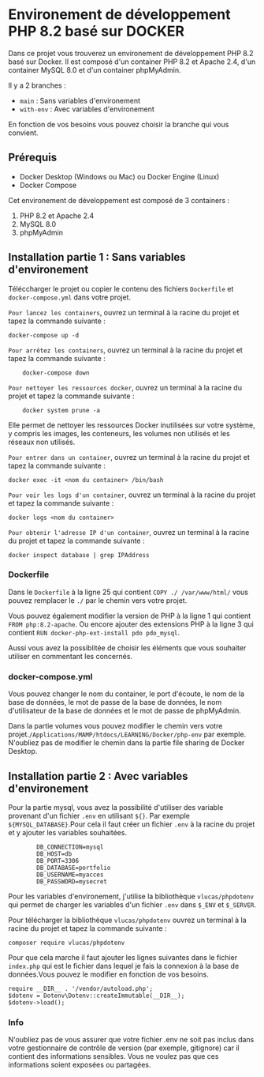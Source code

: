 # Environement de développement PHP 8.2 basé sur DOCKER

Dans ce projet vous trouverez un environement de développement PHP 8.2 basé sur Docker. Il est composé d'un container PHP 8.2 et Apache 2.4, d'un container MySQL 8.0 et d'un container phpMyAdmin.

Il y a 2 branches :
- `main` : Sans variables d'environement
- `with-env` : Avec variables d'environement

En fonction de vos besoins vous pouvez choisir la branche qui vous convient.


## Prérequis

- Docker Desktop (Windows ou Mac) ou Docker Engine (Linux)
- Docker Compose

Cet environement de développement est composé de 3 containers :
1. PHP 8.2 et Apache 2.4
2. MySQL 8.0
3. phpMyAdmin


## Installation partie 1 : Sans variables d'environement

Téléccharger le projet ou copier le contenu des fichiers `Dockerfile` et `docker-compose.yml` dans votre projet. 

`Pour lancez les containers`, ouvrez un terminal à la racine du projet et tapez la commande suivante :

    docker-compose up -d

`Pour arrêtez les containers`, ouvrez un terminal à la racine du projet et tapez la commande suivante :
    
        docker-compose down

`Pour nettoyer les ressources docker`, ouvrez un terminal à la racine du projet et tapez la commande suivante :
    
        docker system prune -a

Elle permet de nettoyer les ressources Docker inutilisées sur votre système, y compris les images, les conteneurs, les volumes non utilisés et les réseaux non utilisés.


`Pour entrer dans un container`, ouvrez un terminal à la racine du projet et tapez la commande suivante :

    docker exec -it <nom du container> /bin/bash

`Pour voir les logs d'un container`, ouvrez un terminal à la racine du projet et tapez la commande suivante :

    docker logs <nom du container>

`Pour obtenir l'adresse IP d'un container`, ouvrez un terminal à la racine du projet et tapez la commande suivante :

    docker inspect database | grep IPAddress








### Dockerfile

Dans le `Dockerfile` à la ligne 25 qui contient `COPY ./ /var/www/html/` vous pouvez remplacer le `./` par le chemin vers votre projet.

Vous pouvez également modifier la version de PHP à la ligne 1 qui contient `FROM php:8.2-apache`. Ou encore ajouter des extensions PHP à la ligne 3 qui contient `RUN docker-php-ext-install pdo pdo_mysql`.

Aussi vous avez la possiblitée de choisir les éléments que vous souhaiter utiliser en commentant les concernés.

### docker-compose.yml

Vous pouvez changer le nom du container, le port d'écoute, le nom de la base de données, le mot de passe de la base de données, le nom d'utilisateur de la base de données et le mot de passe de phpMyAdmin.

Dans la partie volumes vous pouvez modifier le chemin vers votre projet.`/Applications/MAMP/htdocs/LEARNING/Docker/php-env` par exemple. N'oubliez pas de modifier le chemin dans la partie file sharing de Docker Desktop.


## Installation partie 2 : Avec variables d'environement

Pour la partie mysql, vous avez la possibilité d'utiliser des variable provenant d'un fichier `.env` en utilisant `${}`. Par exemple `${MYSQL_DATABASE}`.Pour cela il faut créer un fichier `.env` à la racine du projet et y ajouter les variables souhaitées. 

            DB_CONNECTION=mysql
            DB_HOST=db
            DB_PORT=3306
            DB_DATABASE=portfolio
            DB_USERNAME=myacces
            DB_PASSWORD=mysecret


Pour les variables d'environement, j'utilise la bibliothèque `vlucas/phpdotenv` qui permet de charger les variables d'un fichier `.env` dans `$_ENV` et `$_SERVER`. 


Pour télécharger la bibliothèque `vlucas/phpdotenv` ouvrez un terminal à la racine du projet et tapez la commande suivante :

    composer require vlucas/phpdotenv




Pour que cela marche  il faut ajouter les lignes suivantes dans le fichier `index.php` qui est le fichier dans lequel je fais la connexion à la base de données.Vous pouvez le modifier en fonction de vos besoins.

    require __DIR__ . '/vendor/autoload.php';
    $dotenv = Dotenv\Dotenv::createImmutable(__DIR__);
    $dotenv->load();



### Info 

N'oubliez pas de vous assurer que votre fichier .env ne soit pas inclus dans votre gestionnaire de contrôle de version (par exemple, gitignore) car il contient des informations sensibles. Vous ne voulez pas que ces informations soient exposées ou partagées.



     
